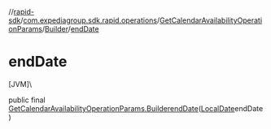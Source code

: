 //[rapid-sdk](../../../../index.md)/[com.expediagroup.sdk.rapid.operations](../../index.md)/[GetCalendarAvailabilityOperationParams](../index.md)/[Builder](index.md)/[endDate](end-date.md)

# endDate

[JVM]\

public final [GetCalendarAvailabilityOperationParams.Builder](index.md)[endDate](end-date.md)([LocalDate](https://docs.oracle.com/javase/8/docs/api/java/time/LocalDate.html)endDate)
